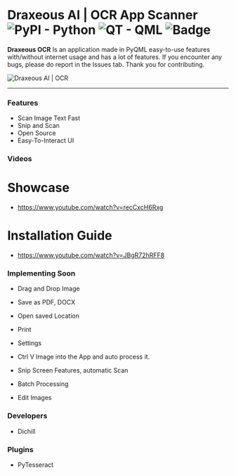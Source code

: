 # Draxeous AI | OCR App Scanner <img alt="PyPI - Python" src="https://img.shields.io/pypi/pyversions/Django"> <img alt="QT - QML" src="https://img.shields.io/badge/qt-qml-orange"> <img alt="Badge" src="https://img.shields.io/badge/Draxeous-AI-blue">
**Draxeous OCR** Is an application made in PyQML easy-to-use features with/without internet usage and has a lot of features. If you encounter any bugs, please do report in the Issues tab. Thank you for contributing.

<img src="https://media.discordapp.net/attachments/803068906784161803/874320513877549096/unknown.png" align="center" alt="Draxeous AI | OCR">

<hr>

### Features
* Scan Image Text Fast
* Snip and Scan
* Open Source
* Easy-To-Interact UI

### Videos
# Showcase
* https://www.youtube.com/watch?v=recCxcH6Rxg
# Installation Guide
* https://www.youtube.com/watch?v=JBgR72hRFF8

### Implementing Soon
* Drag and Drop Image
* Save as PDF, DOCX
* Open saved Location
* Print
* Settings

* Ctrl V Image into the App and auto process it.
* Snip Screen Features, automatic Scan
* Batch Processing
* Edit Images

### Developers
* Dichill

### Plugins
* PyTesseract
